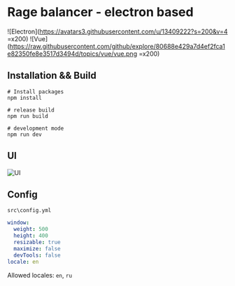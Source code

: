 # Rage balancer - electron based

![Electron](https://avatars3.githubusercontent.com/u/13409222?s=200&v=4 =x200) ![Vue](https://raw.githubusercontent.com/github/explore/80688e429a7d4ef2fca1e82350fe8e3517d3494d/topics/vue/vue.png  =x200)

## Installation && Build

```
# Install packages
npm install
```

```
# release build
npm run build 
```

```
# development mode
npm run dev
```

## UI

![UI](https://github.com/effus/rage-balancer/raw/master/wiki/2019-11-08_113937.png)

## Config

`src\config.yml`

```yml
window:
  weight: 500
  height: 400
  resizable: true
  maximize: false
  devTools: false
locale: en
```

Allowed locales: `en`, `ru`

